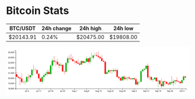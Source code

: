 # Bitcoin Stats

BTC/USDT|24h change|24h high|24h low|
|---|---|---|---|
|$20143.91|0.24%|$20475.00|$19808.00|

<img src="./chart.svg">
